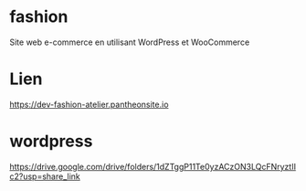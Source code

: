 # fashion
Site web e-commerce en utilisant WordPress et WooCommerce
# Lien
https://dev-fashion-atelier.pantheonsite.io
# wordpress
https://drive.google.com/drive/folders/1dZTggP11Te0yzACzON3LQcFNryztIIc2?usp=share_link
